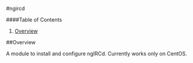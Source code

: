 #ngircd

####Table of Contents

1. [Overview](#overview)

##Overview

A module to install and configure ngIRCd.  Currently works only on
CentOS.

